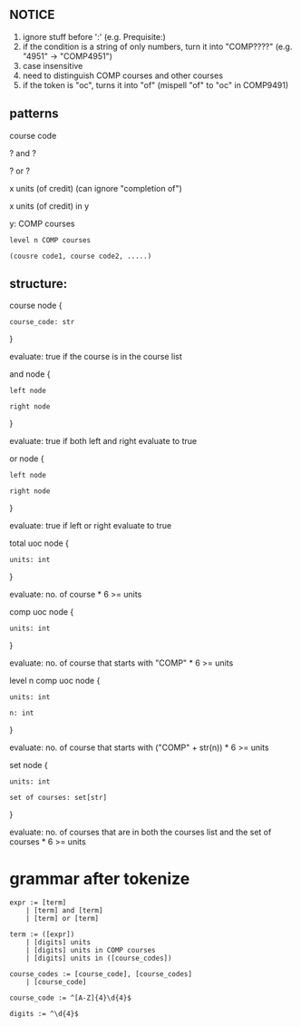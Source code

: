 ## NOTICE
1. ignore stuff before ':' (e.g. Prequisite:)
2. if the condition is a string of only numbers, turn it into "COMP????" (e.g. "4951" -> "COMP4951")
3. case insensitive
4. need to distinguish COMP courses and other courses
5. if the token is "oc", turns it into "of" (mispell "of" to "oc" in COMP9491)

## patterns
course code

? and ?

? or ?

x units (of credit) (can ignore "completion of")

x units (of credit) in y

y:
    COMP courses

    level n COMP courses

    (cousre code1, course code2, .....)

## structure:
course node {

    course_code: str

}

evaluate: true if the course is in the course list


and node {

    left node

    right node

}

evaluate: true if both left and right evaluate to true


or node {

    left node 

    right node

}

evaluate: true if left or right evaluate to true

total uoc node {

    units: int

}

evaluate: no. of course * 6 >= units

comp uoc node {

    units: int

}

evaluate: no. of course that starts with "COMP" * 6 >= units

level n comp uoc node {

    units: int

    n: int

}

evaluate: no. of course that starts with ("COMP" + str(n)) * 6 >= units


set node {

    units: int

    set of courses: set[str]

}

evaluate: no. of courses that are in both the courses list and the set of courses * 6 >= units

# grammar after tokenize
```
expr := [term]
    | [term] and [term] 
    | [term] or [term] 

term := ([expr])
    | [digits] units
    | [digits] units in COMP courses
    | [digits] units in ([course_codes])

course_codes := [course_code], [course_codes] 
    | [course_code]

course_code := ^[A-Z]{4}\d{4}$

digits := ^\d{4}$
```
